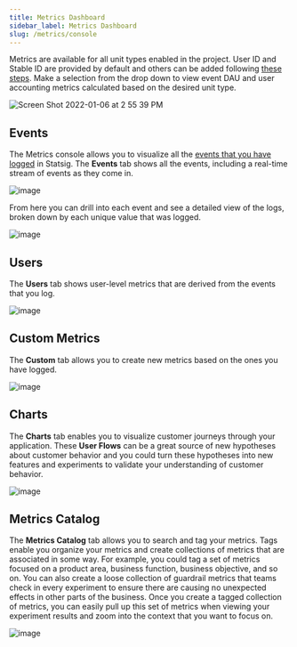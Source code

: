 ```yaml
---
title: Metrics Dashboard
sidebar_label: Metrics Dashboard
slug: /metrics/console
---
```


Metrics are available for all unit types enabled in the project.  User ID and Stable ID are provided by default and others can be added following [these steps](https://docs.statsig.com/guides/experiment-on-custom-id-types#step-1---add-companyid-as-a-new-id-type-in-your-project-settings).  Make a selection from the drop down to view event DAU and user accounting metrics calculated based on the desired unit type.

![Screen Shot 2022-01-06 at 2 55 39 PM](https://user-images.githubusercontent.com/90343952/148464170-d3edd74a-8bab-43f0-a9a6-7a72286ef029.png)

## Events
The Metrics console allows you to visualize all the [events that you have logged](/guides/logging-events) in Statsig. The **Events** tab shows all the events, including a real-time stream of events as they come in.

![image](https://user-images.githubusercontent.com/74588208/127933988-c981bf83-f20c-4404-8194-004017cf96ef.png)

From here you can drill into each event and see a detailed view of the logs, broken down by each unique value that was logged.

![image](https://user-images.githubusercontent.com/74588208/127934009-c94d7d55-6cdc-4c7e-8ea7-381a6fb4db3d.png)

## Users
The **Users** tab shows user-level metrics that are derived from the events that you log.

![image](https://user-images.githubusercontent.com/74588208/127933909-a51c5587-992b-4fc7-8dd4-147c149772cb.png)

## Custom Metrics
The **Custom** tab allows you to create new metrics based on the ones you have logged.

![image](https://user-images.githubusercontent.com/74588208/127936616-ee236410-a324-4990-a4eb-2e0d7a6829e1.png)

## Charts
The **Charts** tab enables you to visualize customer journeys through your application. These **User Flows** can be a great source of new hypotheses about customer behavior and you could turn these hypotheses into new features and experiments to validate your understanding of customer behavior.

![image](https://user-images.githubusercontent.com/1315028/141157888-ea748571-b049-41fd-b121-56d7894b5ab7.png)

## Metrics Catalog

The **Metrics Catalog** tab allows you to search and tag your metrics. Tags enable you organize your metrics and create collections of metrics that are associated in some way. For example, you could tag a set of metrics focused on a product area, business function, business objective, and so on. You can also create a loose collection of guardrail metrics that teams check in every experiment to ensure there are causing no unexpected effects in other parts of the business. Once you create a tagged collection of metrics, you can easily pull up this set of metrics when viewing your experiment results and zoom into the context that you want to focus on. 

![image](https://user-images.githubusercontent.com/1315028/154570829-7cc258e7-d4b4-49a3-b0b4-b7023e589f23.png)


